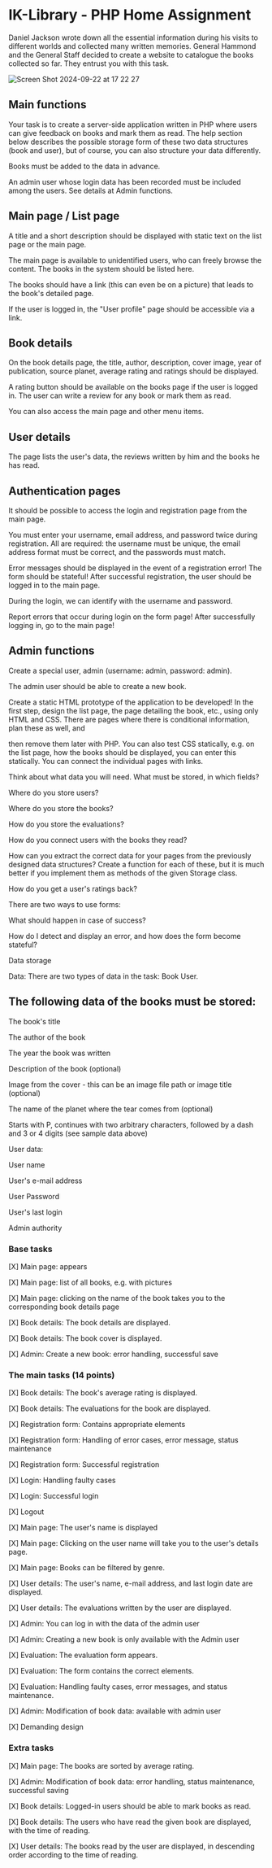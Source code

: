# IK-Library - PHP Home Assignment
Daniel Jackson wrote down all the essential information during his visits to different worlds and collected many written memories. General Hammond and the General Staff decided to create a website to catalogue the books collected so far. They entrust you with this task.

![Screen Shot 2024-09-22 at 17 22 27](https://github.com/user-attachments/assets/eda8db6a-d1d3-478a-ad34-a9ca8af7e323)


## Main functions
Your task is to create a server-side application written in PHP where users can give feedback on books and mark them as read. The help section below describes the possible storage form of these two data structures (book and user), but of course, you can also structure your data differently.

Books must be added to the data in advance.

An admin user whose login data has been recorded must be included among the users. See details at Admin functions.

## Main page / List page

A title and a short description should be displayed with static text on the list page or the main page.

The main page is available to unidentified users, who can freely browse the content. The books in the system should be listed here.

The books should have a link (this can even be on a picture) that leads to the book's detailed page.

If the user is logged in, the "User profile" page should be accessible via a link.

## Book details

On the book details page, the title, author, description, cover image, year of publication, source planet, average rating and ratings should be displayed.

A rating button should be available on the books page if the user is logged in. The user can write a review for any book or mark them as read.

You can also access the main page and other menu items.

## User details

The page lists the user's data, the reviews written by him and the books he has read.

## Authentication pages

It should be possible to access the login and registration page from the main page.

You must enter your username, email address, and password twice during registration. All are required: the username must be unique, the email address format must be correct, and the passwords must match.

Error messages should be displayed in the event of a registration error! The form should be stateful! After successful registration, the user should be logged in to the main page.

During the login, we can identify with the username and password.

Report errors that occur during login on the form page! After successfully logging in, go to the main page!

## Admin functions

Create a special user, admin (username: admin, password: admin).

The admin user should be able to create a new book.

Create a static HTML prototype of the application to be developed! In the first step, design the list page, the page detailing the book, etc., using only HTML and CSS. There are pages where there is conditional information, plan these as well, and 

then remove them later with PHP. You can also test CSS statically, e.g. on the list page, how the books should be displayed, you can enter this statically. You can connect the individual pages with links.

Think about what data you will need. What must be stored, in which fields?

Where do you store users?

Where do you store the books?

How do you store the evaluations?

How do you connect users with the books they read?

How can you extract the correct data for your pages from the previously designed data structures? Create a function for each of these, but it is much better if you implement them as methods of the given Storage class.

How do you get a user's ratings back?

There are two ways to use forms:


What should happen in case of success?

How do I detect and display an error, and how does the form become stateful?

Data storage

Data: There are two types of data in the task: Book User.

## The following data of the books must be stored:

The book's title

The author of the book

The year the book was written

Description of the book (optional)

Image from the cover - this can be an image file path or image title (optional)

The name of the planet where the tear comes from (optional)

Starts with P, continues with two arbitrary characters, followed by a dash and 3 or 4 digits (see sample data above)

User data:

User name

User's e-mail address

User Password

User's last login

Admin authority

### Base tasks
[X] Main page: appears

[X]  Main page: list of all books, e.g. with pictures

[X]  Main page: clicking on the name of the book takes you to the corresponding book details page

[X]  Book details: The book details are displayed.

[X]  Book details: The book cover is displayed.

[X]  Admin: Create a new book: error handling, successful save

### The main tasks (14 points)
[X]  Book details: The book's average rating is displayed.

[X]  Book details: The evaluations for the book are displayed.

[X]  Registration form: Contains appropriate elements

[X]  Registration form: Handling of error cases, error message, status maintenance

[X]  Registration form: Successful registration

[X]  Login: Handling faulty cases

[X]  Login: Successful login

[X]  Logout

[X]  Main page: The user's name is displayed

[X] Main page: Clicking on the user name will take you to the user's details page.

[X] Main page: Books can be filtered by genre.

[X] User details: The user's name, e-mail address, and last login date are displayed.

[X] User details: The evaluations written by the user are displayed.

[X] Admin: You can log in with the data of the admin user

[X] Admin: Creating a new book is only available with the Admin user

[X] Evaluation: The evaluation form appears.

[X] Evaluation: The form contains the correct elements.

[X] Evaluation: Handling faulty cases, error messages, and status maintenance.

[X] Admin: Modification of book data: available with admin user

[X] Demanding design

### Extra tasks 

[X]  Main page: The books are sorted by average rating.

[X]  Admin: Modification of book data: error handling, status maintenance, successful saving

[X]  Book details: Logged-in users should be able to mark books as read.

[X]  Book details: The users who have read the given book are displayed, with the time of reading.

[X]  User details: The books read by the user are displayed, in descending order according to the time of reading.
